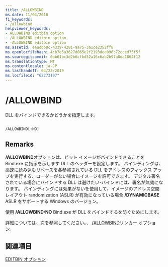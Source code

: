 ```yaml
---
title: /ALLOWBIND
ms.date: 11/04/2016
f1_keywords:
- /allowbind
helpviewer_keywords:
- ALLOWBIND editbin option
- /ALLOWBIND editbin option
- -ALLOWBIND editbin option
ms.assetid: eaadbb8c-4339-4281-9a75-3a1ce2352ff8
ms.openlocfilehash: 4cb7e5a3627d865e2f2193dee096c72cced75f5f
ms.sourcegitcommit: 0ab61bc3d2b6cfbd52a16c6ab2b97a8ea1864f12
ms.translationtype: MT
ms.contentlocale: ja-JP
ms.lasthandoff: 04/23/2019
ms.locfileid: "62273197"
---
```

# <a name="allowbind"></a>/ALLOWBIND

DLL をバインドできるかどうかを指定します。

```

/ALLOWBIND[:NO]
```

## <a name="remarks"></a>Remarks

**/ALLOWBIND**オプションは、ビット イメージがバインドできることを Bind.exe に指示を示します DLL のヘッダーを設定します。 バインディングは、高速に読み込むリベースを各参照されている DLL をアドレスのフィックス アップを実行する、ローダーがない場合にイメージを許可できます。 デジタル署名されている場合にバインドする DLL は避けたい-バインドには、署名が無効になります。 バインディングには効果がないを使用して、イメージのアドレス空間レイアウト randomization (ASLR) が有効になっている場合 **/DYNAMICBASE** ASLR をサポートする Windows のバージョン。

使用 **/ALLOWBIND:NO** Bind.exe が DLL をバインドするを防ぐためにします。

詳細については、次を参照してください。、 [/ALLOWBIND](allowbind-prevent-dll-binding.md)リンカー オプション。

## <a name="see-also"></a>関連項目

[EDITBIN オプション](editbin-options.md)
